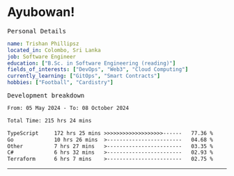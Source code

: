 # Ayubowan!

<samp>Personal Details</samp>

```yaml
name: Trishan Phillipsz
located_in: Colombo, Sri Lanka
job: Software Engineer
education: ["B.Sc. in Software Engineering (reading)"]
fields_of_interests: ["DevOps", "Web3", "Cloud Computing"]
currently_learning: ["GitOps", "Smart Contracts"]
hobbies: ["Football", "Cardistry"]
```

<samp>Development breakdown</samp>

<!--START_SECTION:waka-->

```txt
From: 05 May 2024 - To: 08 October 2024

Total Time: 215 hrs 24 mins

TypeScript     172 hrs 25 mins >>>>>>>>>>>>>>>>>>>------   77.36 %
Go             10 hrs 26 mins  >------------------------   04.68 %
Other          7 hrs 27 mins   >------------------------   03.35 %
C#             6 hrs 32 mins   >------------------------   02.93 %
Terraform      6 hrs 7 mins    >------------------------   02.75 %
```

<!--END_SECTION:waka-->

---
